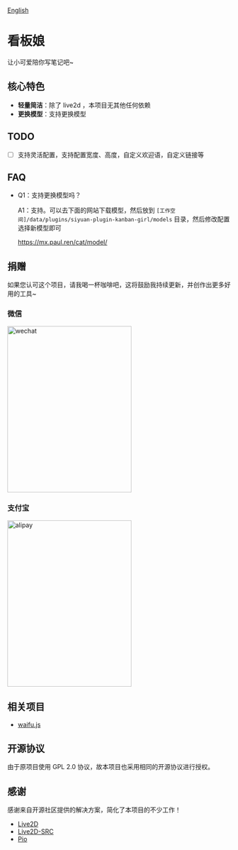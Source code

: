 [English](README.md)

# 看板娘

让小可爱陪你写笔记吧~

## 核心特色

- **轻量简洁**：除了 live2d ，本项目无其他任何依赖
- **更换模型**：支持更换模型

## TODO

- [ ] 支持灵活配置，支持配置宽度、高度，自定义欢迎语，自定义链接等

## FAQ

* Q1：支持更换模型吗？

  A1：支持。可以去下面的网站下载模型，然后放到 `[工作空间]/data/plugins/siyuan-plugin-kanban-girl/models` 目录，然后修改配置选择新模型即可

  https://mx.paul.ren/cat/model/

## 捐赠

如果您认可这个项目，请我喝一杯咖啡吧，这将鼓励我持续更新，并创作出更多好用的工具~

### 微信

<div>
<img src="https://static-rs-terwer.oss-cn-beijing.aliyuncs.com/donate/wechat.jpg" alt="wechat" style="width:280px;height:375px;" />
</div>

### 支付宝

<div>
<img src="https://static-rs-terwer.oss-cn-beijing.aliyuncs.com/donate/alipay.jpg" alt="alipay" style="width:280px;height:375px;" />
</div>

## 相关项目

- [waifu.js](https://github.com/Waifu-pics/waifu.js)

## 开源协议

由于原项目使用 GPL 2.0 协议，故本项目也采用相同的开源协议进行授权。

## 感谢

感谢来自开源社区提供的解决方案，简化了本项目的不少工作！

- [Live2D](https://www.live2d.com)
- [Live2D-SRC](https://github.com/journey-ad/live2d_src)
- [Pio](https://github.com/Dreamer-Paul/Pio)